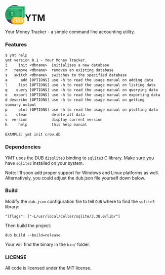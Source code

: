 <img src="imgs/money.png" width="64" height="64" align="left"></img>
# YTM
Your Money Tracker - a simple command line accounting utility.

### Features
```
$ ymt help
ymt version 0.1 - Your Money Tracker.
i     init <dbname>  initializes a new database
r   remove <dbname>  removes an existing database
s   switch <dbname>  switches to the specified database
a      add [OPTIONS] use -h to read the usage manual on adding data
l     list [OPTIONS] use -h to read the usage manual on listing data
q    query [OPTIONS] use -h to read the usage manual on querying data
e   export [OPTIONS] use -h to read the usage manual on exporting data
d describe [OPTIONS] use -h to read the usage manual on getting summary output
p     plot [OPTIONS] use -h to read the usage manual on plotting data
c    clean           delete all data
v  version           display current version
h     help           this help manual

EXAMPLE: ymt init crow.db
```

### Dependencies
YMT uses the DUB `d2sqlite3` binding to `sqlite3` C library. Make sure you have `sqlite3` installed on your system.

Note: I'll soon add proper support for Windows and Linux platforms as well. Alternatively, you could adjust the dub.json file yourself down below.

### Build
Modify the `dub.json` configuration file to tell `DUB` where to find the `sqlite3` library:
```
"lflags": ["-L/usr/local/Cellar/sqlite/3.38.0/lib/"]
```

Then build the project:
```
dub build --build=release
```

Your will find the binary in the `bin/` folder.

### LICENSE
All code is licensed under the MIT license.
